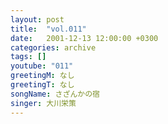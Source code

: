 ```yaml
---
layout: post
title:  "vol.011"
date:   2001-12-13 12:00:00 +0300
categories: archive
tags: []
youtube: "011"
greetingM: なし
greetingT: なし
songName: さざんかの宿
singer: 大川栄策
---
```


